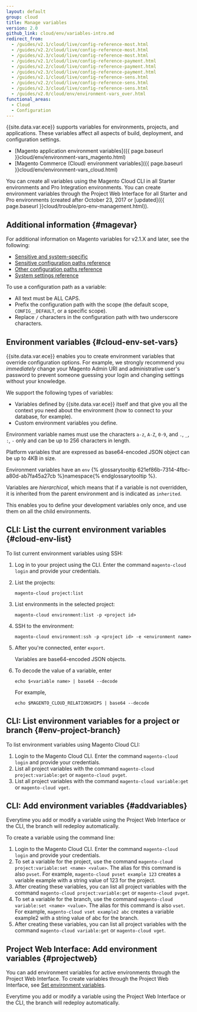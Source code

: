```yaml
---
layout: default
group: cloud
title: Manage variables
version: 2.0
github_link: cloud/env/variables-intro.md
redirect_from:
  - /guides/v2.1/cloud/live/config-reference-most.html
  - /guides/v2.2/cloud/live/config-reference-most.html
  - /guides/v2.3/cloud/live/config-reference-most.html
  - /guides/v2.1/cloud/live/config-reference-payment.html
  - /guides/v2.2/cloud/live/config-reference-payment.html
  - /guides/v2.3/cloud/live/config-reference-payment.html
  - /guides/v2.1/cloud/live/config-reference-sens.html
  - /guides/v2.2/cloud/live/config-reference-sens.html
  - /guides/v2.3/cloud/live/config-reference-sens.html
  - /guides/v2.0/cloud/env/environment-vars_over.html
functional_areas:
  - Cloud
  - Configuration
---
```


{{site.data.var.ece}} supports variables for environments, projects, and applications. These variables affect all aspects of build, deployment, and configuration settings.

* [Magento application environment variables]({{ page.baseurl }}cloud/env/environment-vars_magento.html)
* [Magento Commerce (Cloud) environment variables]({{ page.baseurl }}cloud/env/environment-vars_cloud.html)

You can create all variables using the Magento Cloud CLI in all Starter environments and Pro Integration environments. You can create environment variables through the Project Web Interface for all Starter and Pro environments (created after October 23, 2017 or [updated]({{ page.baseurl }}cloud/trouble/pro-env-management.html)).

## Additional information {#magevar}
For additional information on Magento variables for v2.1.X and later, see the following:

* [Sensitive and system-specific](http://devdocs.magento.com/guides/v2.1/config-guide/prod/config-reference-sens.html)
* [Sensitive configuration paths reference](http://devdocs.magento.com/guides/v2.1/config-guide/prod/config-reference-payment.html)
* [Other configuration paths reference](http://devdocs.magento.com/guides/v2.1/config-guide/prod/config-reference-most.html)
* [System settings reference](http://devdocs.magento.com/guides/v2.1/config-guide/prod/config-reference-var-name.html)

To use a configuration path as a variable:

*	All text must be ALL CAPS.
*	Prefix the configuration path with the scope (the default scope, `CONFIG__DEFAULT`, or a specific scope).
*	Replace `/` characters in the configuration path with two underscore characters.

## Environment variables {#cloud-env-set-vars}
{{site.data.var.ece}} enables you to create environment variables that override configuration options. For example, we strongly recommend you *immediately* change your Magento Admin URI and administrative user's password to prevent someone guessing your login and changing settings without your knowledge.

We support the following types of variables:

*   Variables defined by {{site.data.var.ece}} itself
and that give you all the context you need about the environment (how to
connect to your database, for example).
*   Custom environment variables you define.

Environment variable names must use the characters `a-z`, `A-Z`, `0-9`, and `.`, `_`, `:`, `-` only and can be up to 256 characters in length.

Platform variables that are expressed as base64-encoded JSON object can be up to 4KB in size.

Environment variables have an `env` {% glossarytooltip 621ef86b-7314-4fbc-a80d-ab7fa45a27cb %}namespace{% endglossarytooltip %}.

<div class="bs-callout bs-callout-info" id="info">
  <p>Variables are <em>hierarchical</em>, which means that if a variable is not overridden, it is inherited from the parent environment and is indicated as <code>inherited</code>.</p>
<p>This enables you to define your development variables only once, and use them on all the child environments.</p>
</div>

## CLI: List the current environment variables {#cloud-env-list}
To list current environment variables using SSH:

1.	Log in to your project using the CLI. Enter the command `magento-cloud login` and provide your credentials.
2.	List the projects:

		magento-cloud project:list
3.	List environments in the selected project:

		magento-cloud environment:list -p <project id>
4.	SSH to the environment:

		magento-cloud environment:ssh -p <project id> -e <environment name>
5.	After you're connected, enter `export`.

	Variables are base64-encoded JSON objects.

6.	To decode the value of a variable, enter

		echo $<variable name> | base64 --decode

	For example,

		echo $MAGENTO_CLOUD_RELATIONSHIPS | base64 --decode

## CLI: List environment variables for a project or branch {#env-project-branch}
To list environment variables using Magento Cloud CLI:

1. Login to the Magento Cloud CLI. Enter the command `magento-cloud login` and provide your credentials.
2. List all project variables with the command `magento-cloud project:variable:get` or `magento-cloud pvget`.
3. List all project variables with the command `magento-cloud variable:get` or `magento-cloud vget`.

## CLI: Add environment variables {#addvariables}

<div class="bs-callout bs-callout-warning" markdown="1">
Everytime you add or modify a variable using the Project Web Interface or the CLI, the branch will redeploy automatically.
</div>

To create a variable using the command line:

1. Login to the Magento Cloud CLI. Enter the command `magento-cloud login` and provide your credentials.
2. To set a variable for the project, use the command `magento-cloud project:variable:set <name> <value>`. The alias for this command is also `pvset`. For example, `magento-cloud pvset example 123` creates a variable example with a string value of 123 for the project.
3. After creating these variables, you can list all project variables with the command `magento-cloud project:variable:get` or `magento-cloud pvget`.
4. To set a variable for the branch, use the command `magento-cloud variable:set <name> <value>`. The alias for this command is also `vset`. For example, `magento-cloud vset example2 abc` creates a variable example2 with a string value of abc for the branch.
5. After creating these variables, you can list all project variables with the command `magento-cloud variable:get` or `magento-cloud vget`.

## Project Web Interface: Add environment variables {#projectweb}
You can add environment variables for active environments through the Project Web Interface. To create variables through the Project Web Interface, see [Set environment variables]({{page.baseurl}}cloud/project/project-webint-basic.html#project-conf-env-var).

<div class="bs-callout bs-callout-warning" markdown="1">
Everytime you add or modify a variable using the Project Web Interface or the CLI, the branch will redeploy automatically.
</div>
